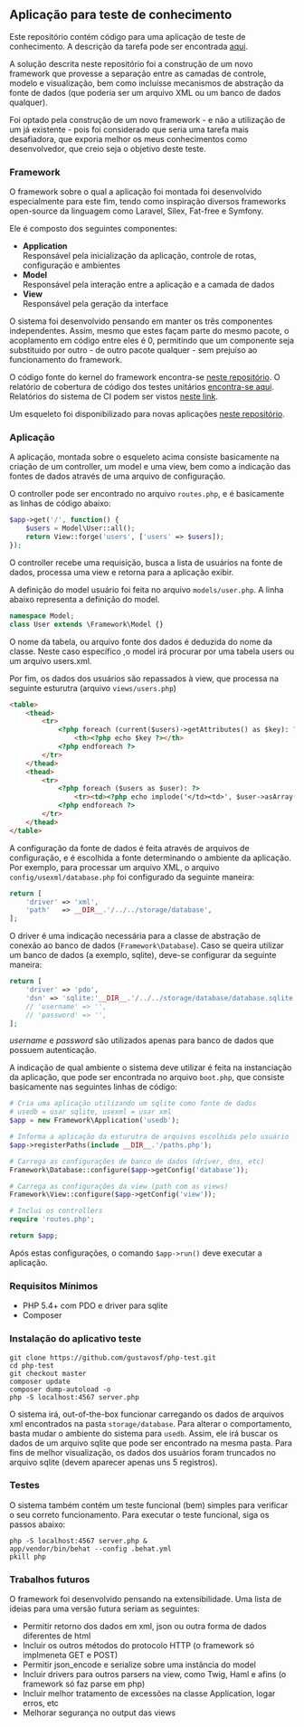 ## Aplicação para teste de conhecimento

Este repositório contém código para uma aplicação de teste de conhecimento. A descrição da tarefa pode ser encontrada [aqui](https://github.com/gustavosf/php-test/blob/master/readme.md).

A solução descrita neste repositório foi a construção de um novo framework que provesse a separação entre as camadas de controle, modelo e visualização, bem como incluísse mecanismos de abstração da fonte de dados (que poderia ser um arquivo XML ou um banco de dados qualquer). 

Foi optado pela construção de um novo framework - e não a utilização de um já existente - pois foi considerado que seria uma tarefa mais desafiadora, que exporia melhor os meus conhecimentos como desenvolvedor, que creio seja o objetivo deste teste.

### Framework

O framework sobre o qual a aplicação foi montada foi desenvolvido especialmente para este fim, tendo como inspiração diversos frameworks open-source da linguagem como Laravel, Silex, Fat-free e Symfony.

Ele é composto dos seguintes componentes:

- **Application**  
  Responsável pela inicialização da aplicação, controle de rotas, configuração e ambientes
- **Model**  
  Responsável pela interação entre a aplicação e a camada de dados
- **View**  
  Responsável pela geração da interface

O sistema foi desenvolvido pensando em manter os três componentes independentes. Assim, mesmo que estes façam parte do mesmo pacote, o acoplamento em código entre eles é 0, permitindo que um componente seja substituido por outro - de outro pacote qualquer - sem prejuíso ao funcionamento do framework.

O código fonte do kernel do framework encontra-se [neste repositório](https://github.com/gustavosf/the-simple-php-framework-kernel). O relatório de cobertura de código dos testes unitários [encontra-se aqui](http://seganfredo.net/test/coverage). Relatórios do sistema de CI podem ser vistos [neste link](https://travis-ci.org/gustavosf/the-simple-php-framework-kernel).

Um esqueleto foi disponibilizado para novas aplicações [neste repositório](https://github.com/gustavosf/the-simple-php-framework).

### Aplicação

A aplicação, montada sobre o esqueleto acima consiste basicamente na criação de um controller, um model e uma view, bem como a indicação das fontes de dados através de uma arquivo de configuração.

O controller pode ser encontrado no arquivo ```routes.php```, e é basicamente as linhas de código abaixo:

```php
$app->get('/', function() { 
	$users = Model\User::all();
	return View::forge('users', ['users' => $users]);
});
```
O controller recebe uma requisição, busca a lista de usuários na fonte de dados, processa uma view e retorna para a aplicação exibir.

A definição do model usuário foi feita no arquivo ```models/user.php```. A linha abaixo representa a definição do model.

```php
namespace Model;
class User extends \Framework\Model {}
```

O nome da tabela, ou arquivo fonte dos dados é deduzida do nome da classe. Neste caso específico ,o model irá procurar por uma tabela users ou um arquivo users.xml.

Por fim, os dados dos usuários são repassados à view, que processa na seguinte esturutra (arquivo ```views/users.php```)

```html
<table>
	<thead>
		<tr>
			<?php foreach (current($users)->getAttributes() as $key): ?>
				<th><?php echo $key ?></th>
			<?php endforeach ?>
		</tr>
	</thead>
	<thead>
		<tr>
			<?php foreach ($users as $user): ?>
				<tr><td><?php echo implode('</td><td>', $user->asArray()) ?></td></tr>
			<?php endforeach ?>
		</tr>
	</thead>
</table>
```

A configuração da fonte de dados é feita através de arquivos de configuração, e é escolhida a fonte determinando o ambiente da aplicação. Por exemplo, para processar um arquivo XML, o arquivo ```config/usexml/database.php``` foi configurado da seguinte maneira:

```php
return [
	'driver' => 'xml',
	'path'   => __DIR__.'/../../storage/database',
];

```

O driver é uma indicação necessária para a classe de abstração de conexão ao banco de dados (```Framework\Database```). Caso se queira utilizar um banco de dados (a exemplo, sqlite), deve-se configurar da seguinte maneira:

```php
return [
	'driver' => 'pdo',
	'dsn' => 'sqlite:'__DIR__.'/../../storage/database/database.sqlite',
    // 'username' => '',
    // 'password' => '',
];
```
*username* e *password* são utilizados apenas para banco de dados que possuem autenticação.

A indicação de qual ambiente o sistema deve utilizar é feita na instanciação da aplicação, que pode ser encontrada no arquivo ```boot.php```, que consiste basicamente nas seguintes linhas de código:

```php
# Cria uma aplicação utilizando um sqlite como fonte de dados
# usedb = usar sqlite, usexml = usar xml
$app = new Framework\Application('usedb');

# Informa a aplicação da esturutra de arquivos escolhida pelo usuário
$app->registerPaths(include __DIR__.'/paths.php');

# Carrega as configurações de banco de dados (driver, dns, etc)
Framework\Database::configure($app->getConfig('database'));

# Carrega as configurações da view (path com as views)
Framework\View::configure($app->getConfig('view'));

# Inclui os controllers
require 'routes.php';

return $app;

```

Após estas configurações, o comando ```$app->run()``` deve executar a aplicação.

### Requisitos Mínimos

- PHP 5.4+ com PDO e driver para sqlite
- Composer

### Instalação do aplicativo teste

```
git clone https://github.com/gustavosf/php-test.git
cd php-test
git checkout master
composer update
composer dump-autoload -o
php -S localhost:4567 server.php

```

O sistema irá, out-of-the-box funcionar carregando os dados de arquivos xml encontrados na pasta ```storage/database```. Para alterar o comportamento, basta mudar o ambiente do sistema para ```usedb```. Assim, ele irá buscar os dados de um arquivo sqlite que pode ser encontrado na mesma pasta. Para fins de melhor visualização, os dados dos usuários foram truncados no arquivo sqlite (devem aparecer apenas uns 5 registros).

### Testes

O sistema também contém um teste funcional (bem) simples para verificar o seu correto funcionamento. Para executar o teste funcional, siga os passos abaixo:

```
php -S localhost:4567 server.php &
app/vendor/bin/behat --config .behat.yml
pkill php
```

### Trabalhos futuros

O framework foi desenvolvido pensando na extensibilidade. Uma lista de ideias para uma versão futura seriam as seguintes:  

- Permitir retorno dos dados em xml, json ou outra forma de dados diferentes de html
- Incluir os outros métodos do protocolo HTTP (o framework só implmeneta GET e POST)
- Permitir json_encode e serialize sobre uma instância do model
- Incluir drivers para outros parsers na view, como Twig, Haml e afins (o framework só faz parse em php)
- Incluir melhor tratamento de excessões na classe Application, logar erros, etc
- Melhorar segurança no output das views
